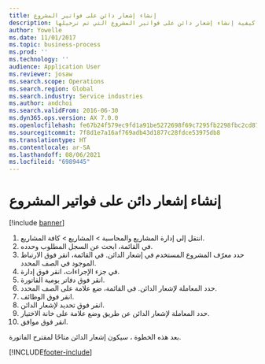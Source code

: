 ```yaml
---
title: إنشاء إشعار دائن على فواتير المشروع
description: توضح هذه العملية كيفية إنشاء إشعار دائن على فواتير المشروع التي تم ترحيلها.
author: Yowelle
ms.date: 11/01/2017
ms.topic: business-process
ms.prod: ''
ms.technology: ''
audience: Application User
ms.reviewer: josaw
ms.search.scope: Operations
ms.search.region: Global
ms.search.industry: Service industries
ms.author: andchoi
ms.search.validFrom: 2016-06-30
ms.dyn365.ops.version: AX 7.0.0
ms.openlocfilehash: fe67b24f579ec9fd1a91be5272698f69c7295fb2298fbc2cd872f24a5858ce99
ms.sourcegitcommit: 7f8d1e7a16af769adb43d1877c28fdce53975db8
ms.translationtype: HT
ms.contentlocale: ar-SA
ms.lasthandoff: 08/06/2021
ms.locfileid: "6989445"
---
```

# <a name="create-a-credit-note-on-project-invoices"></a>إنشاء إشعار دائن على فواتير المشروع

[!include [banner](../../includes/banner.md)]

1. انتقل إلى إدارة المشاريع والمحاسبة > المشاريع > كافة المشاريع. 
2. في القائمة، ابحث عن السجل المطلوب وحدده. 
3. حدد معرّف المشروع المستخدم في إشعار الدائن. في القائمة، انقر فوق الارتباط الموجود في الصف المحدد. 
4. في جزء الإجراءات، انقر فوق إدارة. 
5. انقر فوق دفاتر يومية الفاتورة. 
6. حدد المعاملة لإشعار الدائن. في القائمة، ضع علامة على الصف المحدد. 
7. انقر فوق الوظائف. 
8. انقر فوق تحديد لإشعار الدائن. 
9. حدد المعاملة لإشعار الدائن عن طريق وضع علامة على خانة الاختيار.
10. انقر فوق موافق. 

بعد هذه الخطوة ، سيكون إشعار الدائن متاحًا لمقترح الفاتورة.


[!INCLUDE[footer-include](../../includes/footer-banner.md)]